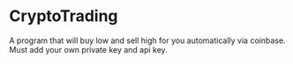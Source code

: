 # CryptoTrading
A program that will buy low and sell high for you automatically via coinbase. Must add your own private key and api key. 
